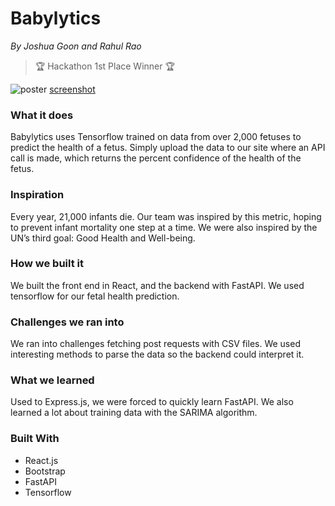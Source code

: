 # Babylytics

_By Joshua Goon and Rahul Rao_

> 🏆 Hackathon 1st Place Winner 🏆

![poster](https://challengepost-s3-challengepost.netdna-ssl.com/photos/production/software_photos/001/920/347/datas/original.png)
[screenshot](https://challengepost-s3-challengepost.netdna-ssl.com/photos/production/software_photos/001/920/338/datas/original.png)

### What it does

Babylytics uses Tensorflow trained on data from over 2,000 fetuses to predict the health of a fetus. Simply upload the data to our site where an API call is made, which returns the percent confidence of the health of the fetus.

### Inspiration

Every year, 21,000 infants die. Our team was inspired by this metric, hoping to prevent infant mortality one step at a time. We were also inspired by the UN’s third goal: Good Health and Well-being.

### How we built it

We built the front end in React, and the backend with FastAPI. We used tensorflow for our fetal health prediction.

### Challenges we ran into

We ran into challenges fetching post requests with CSV files. We used interesting methods to parse the data so the backend could interpret it.

### What we learned

Used to Express.js, we were forced to quickly learn FastAPI. We also learned a lot about training data with the SARIMA algorithm.

### Built With

- React.js
- Bootstrap
- FastAPI
- Tensorflow

